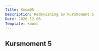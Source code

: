 ```yaml
---
Title: Kmom05
Description: Redovisning av kursmoment 5
Date: 2020-12-06
Template: kmoms
---
```


## Kursmoment 5
